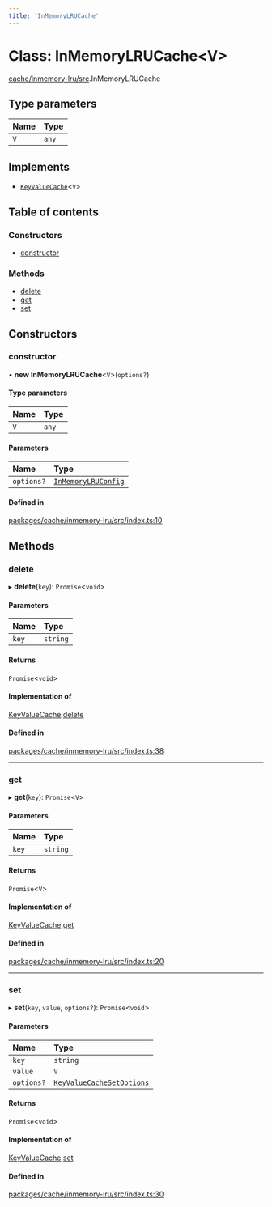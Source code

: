 ```yaml
---
title: 'InMemoryLRUCache'
---
```


# Class: InMemoryLRUCache\<V>

[cache/inmemory-lru/src](../modules/cache_inmemory_lru_src).InMemoryLRUCache

## Type parameters

| Name | Type |
| :------ | :------ |
| `V` | `any` |

## Implements

- [`KeyValueCache`](/docs/api/interfaces/types_src.KeyValueCache)\<`V`>

## Table of contents

### Constructors

- [constructor](cache_inmemory_lru_src.InMemoryLRUCache#constructor)

### Methods

- [delete](cache_inmemory_lru_src.InMemoryLRUCache#delete)
- [get](cache_inmemory_lru_src.InMemoryLRUCache#get)
- [set](cache_inmemory_lru_src.InMemoryLRUCache#set)

## Constructors

### constructor

• **new InMemoryLRUCache**\<`V`>(`options?`)

#### Type parameters

| Name | Type |
| :------ | :------ |
| `V` | `any` |

#### Parameters

| Name | Type |
| :------ | :------ |
| `options?` | [`InMemoryLRUConfig`](/docs/api/interfaces/types_src.YamlConfig.InMemoryLRUConfig) |

#### Defined in

[packages/cache/inmemory-lru/src/index.ts:10](https://github.com/Urigo/graphql-mesh/blob/master/packages/cache/inmemory-lru/src/index.ts#L10)

## Methods

### delete

▸ **delete**(`key`): `Promise`\<`void`>

#### Parameters

| Name | Type |
| :------ | :------ |
| `key` | `string` |

#### Returns

`Promise`\<`void`>

#### Implementation of

[KeyValueCache](/docs/api/interfaces/types_src.KeyValueCache).[delete](/docs/api/interfaces/types_src.KeyValueCache#delete)

#### Defined in

[packages/cache/inmemory-lru/src/index.ts:38](https://github.com/Urigo/graphql-mesh/blob/master/packages/cache/inmemory-lru/src/index.ts#L38)

___

### get

▸ **get**(`key`): `Promise`\<`V`>

#### Parameters

| Name | Type |
| :------ | :------ |
| `key` | `string` |

#### Returns

`Promise`\<`V`>

#### Implementation of

[KeyValueCache](/docs/api/interfaces/types_src.KeyValueCache).[get](/docs/api/interfaces/types_src.KeyValueCache#get)

#### Defined in

[packages/cache/inmemory-lru/src/index.ts:20](https://github.com/Urigo/graphql-mesh/blob/master/packages/cache/inmemory-lru/src/index.ts#L20)

___

### set

▸ **set**(`key`, `value`, `options?`): `Promise`\<`void`>

#### Parameters

| Name | Type |
| :------ | :------ |
| `key` | `string` |
| `value` | `V` |
| `options?` | [`KeyValueCacheSetOptions`](/docs/api/interfaces/types_src.KeyValueCacheSetOptions) |

#### Returns

`Promise`\<`void`>

#### Implementation of

[KeyValueCache](/docs/api/interfaces/types_src.KeyValueCache).[set](/docs/api/interfaces/types_src.KeyValueCache#set)

#### Defined in

[packages/cache/inmemory-lru/src/index.ts:30](https://github.com/Urigo/graphql-mesh/blob/master/packages/cache/inmemory-lru/src/index.ts#L30)

